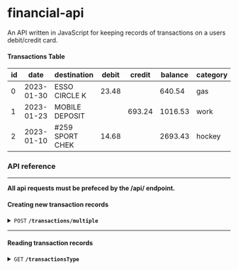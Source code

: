 # financial-api
An API written in JavaScript for keeping records of transactions on a users debit/credit card.

#### Transactions Table

| id | date | destination | debit | credit | balance | category |
| -- | ---- | ----------- | ----- | ------ | ------- | -------- |
0|2023-01-30|ESSO CIRCLE K|23.48||640.54|gas
1|2023-01-23|MOBILE DEPOSIT||693.24|1016.53|work
2|2023-01-10|#259 SPORT CHEK|14.68||2693.43|hockey


### API reference
------------------------------------------------------------------------------------------

**All api requests must be prefeced by the /api/ endpoint.**

#### Creating new transaction records

<details>
 <summary><code>POST</code> <code><b>/transactions/multiple</b></code> </summary>

##### Parameters

> | name | type | data type | request location | description |
> | ---- | ---- | --------- | ---------------- |------------ |
> | transactions |  required | JSON object | body | An array of JSON objects representing each transaction to be added to the database |

##### Responses

> | http code | content-type | response |
> | --------- | ------------ | -------- |
> | `201` | `text/plain;charset=UTF-8` | `Configuration created successfully` |
> | `400` | `application/json` | `{"message":"Bad Request"}` |
> | `500` | `application/json` | `{"error": "Internal Server Error", "message": error }` |

##### Example value for transactions

> ```javascript
> [{
>   // an example debit transaciton
>   tranDate: "2023-01-30",
>   destination: "ESSO CIRCLE K",
>   debit: 60.00,
>   credit: null,
>   balance: 5540.54,
>   category: "gas"
>}, {
>   // an example credit transaciton
>    tranDate: "2023-01-23",
>    destination: "MOBILE DEPOSIT",
>    debit: null,
>    credit: 693.24,
>    balance: 8834.51,
>    category: "work"
>}]
> ```

</details>


------------------------------------------------------------------------------------------
#### Reading transaction records
<!-- router.get('/transactionsType', TransactionController.getTransactionsByType); -->

<details>
 <summary><code>GET</code> <code><b>/transactionsType</b></code> </summary>

##### Query Parameters

> | name | type | data type | request location | description |
> | ---- | ---- | --------- | ---------------- |------------ |
> | transactions | not required, default all | string | header | the type of transaction to request (debit, credit, all) |


##### Responses

> | http code | content-type | response |
> | --------- | ------------ | -------- |
> | `201` | `application/json` | `{transactions}` |
> | `400` | `application/json` | `{"message":"Bad Request"}` |
> | `500` | `application/json` | `{"error": "Internal Server Error", "message": error }` |

##### Example request
`localhost:3001/api/transactionsType?type=credit`

##### Example response
> ```javascript
>{
>    "transactions": [{
>            "tranid": 8,
>            "transaction_date": "2023-11-25",
>            "destination": "060 Veith Pass",
>            "debit": 739.64,
>            "credit": 240.62,
>            "balance": 458.42,
>            "category": "entertainment"
>        },
>        {
>            "tranid": 9,
>            "transaction_date": "2023-08-31",
>            "destination": "71 Division Junction",
>            "debit": 726.87,
>            "credit": 762.03,
>            "balance": 24.89,
>            "category": "utilities"
>        },
>    ]
>}
>> ```

</details>


<!-- routes to define

// read operations
router.get('/transactionsType', TransactionController.getTransactionsByType);
router.get('/transactionsSpecificDate', TransactionController.getTransactionsBySpecificDate);
router.get('/transactionsRangeDate', TransactionController.getTransactionsByRangeDate);

// delete operations
router.delete('/transaction/multiple', TransactionController.deleteTransactionMultiple);
 -->